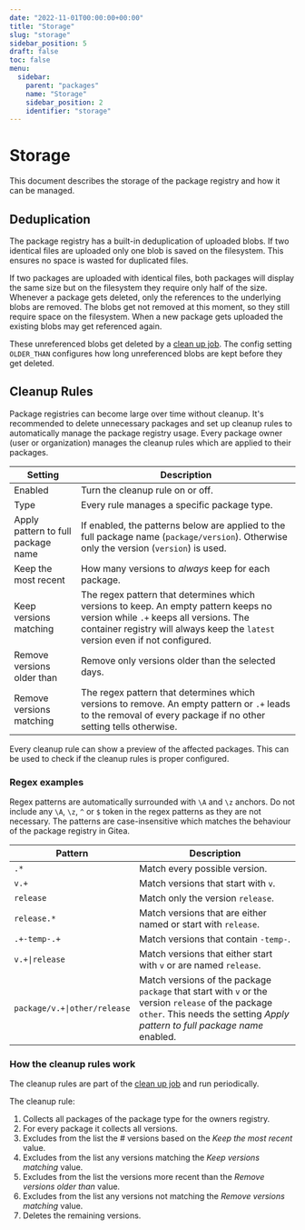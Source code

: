 ```yaml
---
date: "2022-11-01T00:00:00+00:00"
title: "Storage"
slug: "storage"
sidebar_position: 5
draft: false
toc: false
menu:
  sidebar:
    parent: "packages"
    name: "Storage"
    sidebar_position: 2
    identifier: "storage"
---
```


# Storage

This document describes the storage of the package registry and how it can be managed.

## Deduplication

The package registry has a built-in deduplication of uploaded blobs.
If two identical files are uploaded only one blob is saved on the filesystem.
This ensures no space is wasted for duplicated files.

If two packages are uploaded with identical files, both packages will display the same size but on the filesystem they require only half of the size.
Whenever a package gets deleted, only the references to the underlying blobs are removed.
The blobs get not removed at this moment, so they still require space on the filesystem.
When a new package gets uploaded the existing blobs may get referenced again.

These unreferenced blobs get deleted by a [clean up job](administration/config-cheat-sheet.md#cron---cleanup-expired-packages-croncleanup_packages).
The config setting `OLDER_THAN` configures how long unreferenced blobs are kept before they get deleted.

## Cleanup Rules

Package registries can become large over time without cleanup.
It's recommended to delete unnecessary packages and set up cleanup rules to automatically manage the package registry usage.
Every package owner (user or organization) manages the cleanup rules which are applied to their packages.

|Setting|Description|
|-|-|
|Enabled|Turn the cleanup rule on or off.|
|Type|Every rule manages a specific package type.|
|Apply pattern to full package name|If enabled, the patterns below are applied to the full package name (`package/version`). Otherwise only the version (`version`) is used.|
|Keep the most recent|How many versions to *always* keep for each package.|
|Keep versions matching|The regex pattern that determines which versions to keep. An empty pattern keeps no version while `.+` keeps all versions. The container registry will always keep the `latest` version even if not configured.|
|Remove versions older than|Remove only versions older than the selected days.|
|Remove versions matching|The regex pattern that determines which versions to remove. An empty pattern or `.+` leads to the removal of every package if no other setting tells otherwise.|

Every cleanup rule can show a preview of the affected packages.
This can be used to check if the cleanup rules is proper configured.

### Regex examples

Regex patterns are automatically surrounded with `\A` and `\z` anchors.
Do not include any `\A`, `\z`, `^` or `$` token in the regex patterns as they are not necessary.
The patterns are case-insensitive which matches the behaviour of the package registry in Gitea.

|Pattern|Description|
|-|-|
|`.*`|Match every possible version.|
|`v.+`|Match versions that start with `v`.|
|`release`|Match only the version `release`.|
|`release.*`|Match versions that are either named or start with `release`.|
|`.+-temp-.+`|Match versions that contain `-temp-`.|
|`v.+\|release`|Match versions that either start with `v` or are named `release`.|
|`package/v.+\|other/release`|Match versions of the package `package` that start with `v` or the version `release` of the package `other`. This needs the setting *Apply pattern to full package name* enabled.|

### How the cleanup rules work

The cleanup rules are part of the [clean up job](administration/config-cheat-sheet.md#cron---cleanup-expired-packages-croncleanup_packages) and run periodically.

The cleanup rule:

1. Collects all packages of the package type for the owners registry.
2. For every package it collects all versions.
3. Excludes from the list the # versions based on the *Keep the most recent* value.
4. Excludes from the list any versions matching the *Keep versions matching* value.
5. Excludes from the list the versions more recent than the *Remove versions older than* value.
6. Excludes from the list any versions not matching the *Remove versions matching* value.
7. Deletes the remaining versions.
